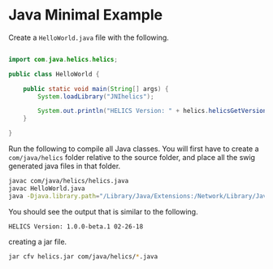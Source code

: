 # Java Minimal Example

Create a `HelloWorld.java` file with the following.

```java

import com.java.helics.helics;

public class HelloWorld {

    public static void main(String[] args) {
		System.loadLibrary("JNIhelics");

		System.out.println("HELICS Version: " + helics.helicsGetVersion());
	}

}
```

Run the following to compile all Java classes. You will first have to create a `com/java/helics` folder relative to the source folder, and place all the swig generated java files in that folder.

```bash
javac com/java/helics/helics.java
javac HelloWorld.java
java -Djava.library.path="/Library/Java/Extensions:/Network/Library/Java/Extensions:/System/Library/Java/Extensions:/usr/lib/java:/path/to/GitRepos/HELICS-src/build-osx/swig/java/com/java/helics/:." HelloWorld
```

You should see the output that is similar to the following.

```
HELICS Version: 1.0.0-beta.1 02-26-18
```

creating a jar file.

```bash
jar cfv helics.jar com/java/helics/*.java
```
